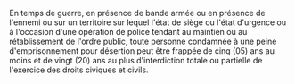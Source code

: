 En temps de guerre, en présence de bande armée ou en présence de l'ennemi ou sur un territoire sur lequel l'état de siège ou l'état d'urgence ou à l'occasion d'une opération de police tendant au maintien ou au rétablissement de l'ordre public, toute personne condamnée à une peine d'emprisonnement pour désertion peut être frappée de cinq (05) ans au moins et de vingt (20) ans au plus d'interdiction totale ou partielle de l'exercice des droits civiques et civils.